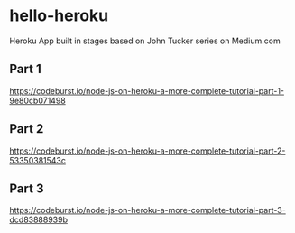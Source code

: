 # hello-heroku
Heroku App built in stages based on John Tucker series on Medium.com

## Part 1
https://codeburst.io/node-js-on-heroku-a-more-complete-tutorial-part-1-9e80cb071498

## Part 2
https://codeburst.io/node-js-on-heroku-a-more-complete-tutorial-part-2-53350381543c

## Part 3
https://codeburst.io/node-js-on-heroku-a-more-complete-tutorial-part-3-dcd83888939b


